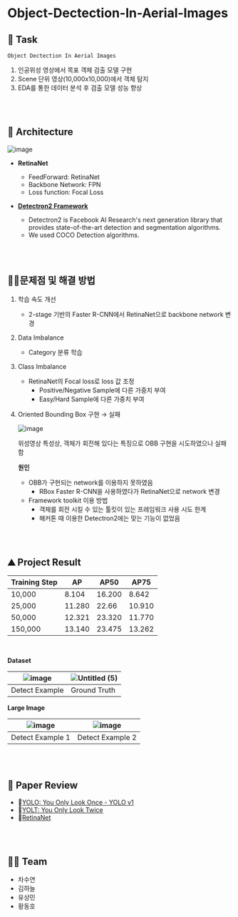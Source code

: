 ﻿# Object-Dectection-In-Aerial-Images

## 🏁 Task
`Object Dectection In Aerial Images`
1. 인공위성 영상에서 목표 객체 검출 모델 구현
2. Scene 단위 영상(10,000x10,000)에서 객체 탐지
3. EDA를 통한 데이터 분석 후 검출 모델 성능 향상

</br>
</br>

## 🧠 Architecture
![image](https://user-images.githubusercontent.com/84028683/146949696-392656e1-ca4f-404b-bfd9-8f57e8655d13.png)
- **RetinaNet**
    - FeedForward: RetinaNet
    - Backbone Network: FPN
    - Loss function: Focal Loss

- [**Detectron2 Framework**](https://github.com/facebookresearch/detectron2)
    - Detectron2 is Facebook AI Research's next generation library that provides state-of-the-art detection and segmentation algorithms.
    - We used COCO Detection algorithms.

</br>
</br>

## 👩‍💻문제점 및 해결 방법

1. 학습 속도 개선
    - 2-stage 기반의 Faster R-CNN에서 RetinaNet으로 backbone network 변경
2. Data Imbalance
    - Category 분류 학습
3. Class Imbalance
    - RetinaNet의 Focal loss로 loss 값 조정
        - Positive/Negative Sample에 다른 가중치 부여
        - Easy/Hard Sample에 다른 가중치 부여
4. Oriented Bounding Box 구현 → 실패
    
    ![image](https://user-images.githubusercontent.com/84028683/146950221-a245772b-5391-4cd0-9b7b-47b346f094b8.png)
    
    위성영상 특성상, 객체가 회전해 있다는 특징으로 OBB 구현을 시도하였으나 실패함
    
    **원인**
    
    - OBB가 구현되는 network를 이용하지 못하였음
        - RBox Faster R-CNN을 사용하였다가 RetinaNet으로 network 변경
    - Framework toolkit 이용 방법
        - 객체를 회전 시킬 수 있는 툴킷이 있는 프레임워크 사용 시도 한계
        - 해커톤 때 이용한 Detectron2에는 맞는 기능이 없었음

</br>
</br>

## ⛰ Project Result

|Training Step|AP|AP50|AP75|
|--|--|--|--|
|10,000|8.104|16.200|8.642|
|25,000|11.280|22.66|10.910|
|50,000|12.321|23.320|11.770|
|150,000|13.140|23.475|13.262|

</br>

**Dataset**

|![image](https://user-images.githubusercontent.com/84028683/146952686-825f88a5-403c-4a2d-94d7-9131627eeb1e.png)|![Untitled (5)](https://user-images.githubusercontent.com/84028683/146952838-02a119aa-c4c9-4874-81ec-8c4601b14410.png)|
|--|--|
|Detect Example|Ground Truth|

**Large Image**

|![image](https://user-images.githubusercontent.com/84028683/146952588-744e3075-40ba-4bcf-99be-0350159782c8.png)|![image](https://user-images.githubusercontent.com/84028683/146952623-0924a13d-b04f-48bd-9516-d77334247d97.png)|
|--|--|
|Detect Example 1|Detect Example 2|

</br>
</br>

## 📜 Paper Review

- 📃[YOLO: You Only Look Once - YOLO v1](https://velog.io/@cha-suyeon/%EB%85%BC%EB%AC%B8-%EB%A6%AC%EB%B7%B0-You-Only-Look-Once-YOLO-v1-v2-v3)
- 📃[YOLT: You Only Look Twice](https://velog.io/@cha-suyeon/%EC%A0%95%EB%A6%AC-You-Only-Look-Twice-Part-I)
- 📃[RetinaNet](https://velog.io/@cha-suyeon/Focal-Loss-for-Dense-Object-Detection)

</br>
</br>

## 👩‍🔬 Team
- 차수연
- 김하늘
- 유상민
- 황동호
